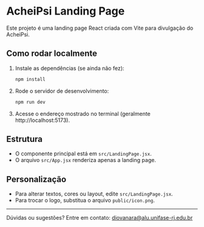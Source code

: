 # AcheiPsi Landing Page

Este projeto é uma landing page React criada com Vite para divulgação do AcheiPsi.

## Como rodar localmente

1. Instale as dependências (se ainda não fez):
   ```powershell
   npm install
   ```
2. Rode o servidor de desenvolvimento:
   ```powershell
   npm run dev
   ```
3. Acesse o endereço mostrado no terminal (geralmente http://localhost:5173).

## Estrutura
- O componente principal está em `src/LandingPage.jsx`.
- O arquivo `src/App.jsx` renderiza apenas a landing page.

## Personalização
- Para alterar textos, cores ou layout, edite `src/LandingPage.jsx`.
- Para trocar o logo, substitua o arquivo `public/icon.png`.

---

Dúvidas ou sugestões? Entre em contato: diovanara@alu.unifase-rj.edu.br
